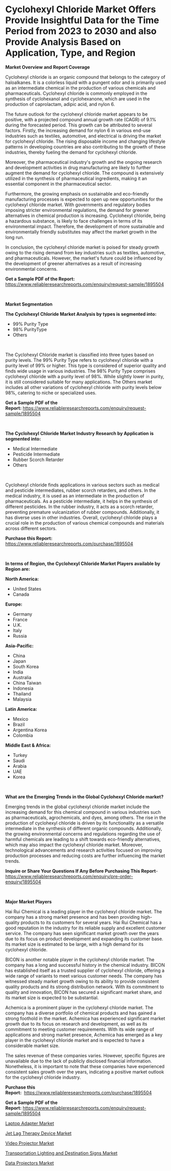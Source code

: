 <p><h1>Cyclohexyl Chloride Market Offers Provide Insightful Data for the Time Period from 2023 to 2030 and also Provide Analysis Based on Application, Type, and Region</h1></p><p><strong>Market Overview and Report Coverage</strong></p>
<p><p>Cyclohexyl chloride is an organic compound that belongs to the category of haloalkanes. It is a colorless liquid with a pungent odor and is primarily used as an intermediate chemical in the production of various chemicals and pharmaceuticals. Cyclohexyl chloride is commonly employed in the synthesis of cyclohexanol and cyclohexanone, which are used in the production of caprolactam, adipic acid, and nylon 6.</p><p>The future outlook for the cyclohexyl chloride market appears to be positive, with a projected compound annual growth rate (CAGR) of 9.1% during the forecasted period. This growth can be attributed to several factors. Firstly, the increasing demand for nylon 6 in various end-use industries such as textiles, automotive, and electrical is driving the market for cyclohexyl chloride. The rising disposable income and changing lifestyle patterns in developing countries are also contributing to the growth of these industries, thereby fueling the demand for cyclohexyl chloride.</p><p>Moreover, the pharmaceutical industry's growth and the ongoing research and development activities in drug manufacturing are likely to further augment the demand for cyclohexyl chloride. The compound is extensively utilized in the synthesis of pharmaceutical ingredients, making it an essential component in the pharmaceutical sector.</p><p>Furthermore, the growing emphasis on sustainable and eco-friendly manufacturing processes is expected to open up new opportunities for the cyclohexyl chloride market. With governments and regulatory bodies imposing stricter environmental regulations, the demand for greener alternatives in chemical production is increasing. Cyclohexyl chloride, being a hazardous substance, is likely to face challenges in terms of its environmental impact. Therefore, the development of more sustainable and environmentally friendly substitutes may affect the market growth in the long run.</p><p>In conclusion, the cyclohexyl chloride market is poised for steady growth owing to the rising demand from key industries such as textiles, automotive, and pharmaceuticals. However, the market's future could be influenced by the development of greener alternatives as a result of increasing environmental concerns.</p></p>
<p><strong>Get a Sample PDF of the Report:</strong> <a href="https://www.reliableresearchreports.com/enquiry/request-sample/1895504">https://www.reliableresearchreports.com/enquiry/request-sample/1895504</a></p>
<p>&nbsp;</p>
<p><strong>Market Segmentation</strong></p>
<p><strong>The Cyclohexyl Chloride Market Analysis by types is segmented into:</strong></p>
<p><ul><li>99% Purity Type</li><li>98% PurityType</li><li>Others</li></ul></p>
<p>&nbsp;</p>
<p><p>The Cyclohexyl Chloride market is classified into three types based on purity levels. The 99% Purity Type refers to cyclohexyl chloride with a purity level of 99% or higher. This type is considered of superior quality and finds wide usage in various industries. The 98% Purity Type comprises cyclohexyl chloride with a purity level of 98%. While slightly lower in purity, it is still considered suitable for many applications. The Others market includes all other variations of cyclohexyl chloride with purity levels below 98%, catering to niche or specialized uses.</p></p>
<p><strong>Get a Sample PDF of the Report:</strong>&nbsp;<a href="https://www.reliableresearchreports.com/enquiry/request-sample/1895504">https://www.reliableresearchreports.com/enquiry/request-sample/1895504</a></p>
<p>&nbsp;</p>
<p><strong>The Cyclohexyl Chloride Market Industry Research by Application is segmented into:</strong></p>
<p><ul><li>Medical Intermediate</li><li>Pesticide Intermediate</li><li>Rubber Scorch Retarder</li><li>Others</li></ul></p>
<p>&nbsp;</p>
<p><p>Cyclohexyl chloride finds applications in various sectors such as medical and pesticide intermediates, rubber scorch retarders, and others. In the medical industry, it is used as an intermediate in the production of pharmaceuticals. As a pesticide intermediate, it helps in the synthesis of different pesticides. In the rubber industry, it acts as a scorch retarder, preventing premature vulcanization of rubber compounds. Additionally, it has diverse uses in other industries. Overall, cyclohexyl chloride plays a crucial role in the production of various chemical compounds and materials across different sectors.</p></p>
<p><strong>Purchase this Report:</strong>&nbsp; <a href="https://www.reliableresearchreports.com/purchase/1895504">https://www.reliableresearchreports.com/purchase/1895504</a></p>
<p>&nbsp;</p>
<p><strong>In terms of Region, the Cyclohexyl Chloride Market Players available by Region are:</strong></p>
<p>
    <p> <strong> North America: </strong>
        <ul>
            <li>United States</li>
            <li>Canada</li>
        </ul>
        </p> 
    <p> <strong> Europe: </strong>
        <ul>
            <li>Germany</li>
            <li>France</li>
            <li>U.K.</li>
            <li>Italy</li>
            <li>Russia</li>
        </ul>
        </p> 
    <p> <strong> Asia-Pacific: </strong>
        <ul>
            <li>China</li>
            <li>Japan</li>
            <li>South Korea</li>
            <li>India</li>
            <li>Australia</li>
            <li>China Taiwan</li>
            <li>Indonesia</li>
            <li>Thailand</li>
            <li>Malaysia</li>
        </ul>
        </p> 
    <p> <strong> Latin America: </strong>
        <ul>
            <li>Mexico</li>
            <li>Brazil</li>
            <li>Argentina Korea</li>
            <li>Colombia</li>
        </ul>
        </p> 
    <p> <strong> Middle East & Africa: </strong>
        <ul>
            <li>Turkey</li>
            <li>Saudi</li>
            <li>Arabia</li>
            <li>UAE</li>
            <li>Korea</li>
        </ul>
    </p>
    </p>
<p>&nbsp;</p>
<p><strong>What are the Emerging Trends in the Global Cyclohexyl Chloride market?</strong></p>
<p><p>Emerging trends in the global cyclohexyl chloride market include the increasing demand for this chemical compound in various industries such as pharmaceuticals, agrochemicals, and dyes, among others. The rise in the production of cyclohexyl chloride is driven by its functionality as a versatile intermediate in the synthesis of different organic compounds. Additionally, the growing environmental concerns and regulations regarding the use of harmful chemicals are leading to a shift towards eco-friendly alternatives, which may also impact the cyclohexyl chloride market. Moreover, technological advancements and research activities focused on improving production processes and reducing costs are further influencing the market trends.</p></p>
<p><strong>Inquire or Share Your Questions If Any Before Purchasing This Report</strong>- <a href="https://www.reliableresearchreports.com/enquiry/pre-order-enquiry/1895504">https://www.reliableresearchreports.com/enquiry/pre-order-enquiry/1895504</a></p>
<p>&nbsp;</p>
<p><strong>Major Market Players</strong></p>
<p><p>Hai Rui Chemical is a leading player in the cyclohexyl chloride market. The company has a strong market presence and has been providing high-quality products to its customers for several years. Hai Rui Chemical has a good reputation in the industry for its reliable supply and excellent customer service. The company has seen significant market growth over the years due to its focus on product development and expanding its customer base. Its market size is estimated to be large, with a high demand for its cyclohexyl chloride.</p><p>BICON is another notable player in the cyclohexyl chloride market. The company has a long and successful history in the chemical industry. BICON has established itself as a trusted supplier of cyclohexyl chloride, offering a wide range of variants to meet various customer needs. The company has witnessed steady market growth owing to its ability to provide consistent quality products and its strong distribution network. With its commitment to quality and innovation, BICON has secured a significant market share, and its market size is expected to be substantial.</p><p>Achemica is a prominent player in the cyclohexyl chloride market. The company has a diverse portfolio of chemical products and has gained a strong foothold in the market. Achemica has experienced significant market growth due to its focus on research and development, as well as its commitment to meeting customer requirements. With its wide range of applications and strong market presence, Achemica has emerged as a key player in the cyclohexyl chloride market and is expected to have a considerable market size.</p><p>The sales revenue of these companies varies. However, specific figures are unavailable due to the lack of publicly disclosed financial information. Nonetheless, it is important to note that these companies have experienced consistent sales growth over the years, indicating a positive market outlook for the cyclohexyl chloride industry.</p></p>
<p><strong>Purchase this Report:</strong>&nbsp;&nbsp;<a href="https://www.reliableresearchreports.com/purchase/1895504">https://www.reliableresearchreports.com/purchase/1895504</a></p>
<p></p>
<p><strong>Get a Sample PDF of the Report:</strong>&nbsp;<a href="https://www.reliableresearchreports.com/enquiry/request-sample/1895504">https://www.reliableresearchreports.com/enquiry/request-sample/1895504</a></p>
<p><p><a href="https://medium.com/@zoeyjohns1903/laptop-adapter-market-insight-market-trends-growth-forecasted-from-2023-to-2030-9c0daf678a46">Laptop Adapter Market</a></p><p><a href="https://medium.com/@kaceyrath/jet-lag-therapy-device-nbsp-market-focuses-on-market-share-size-and-projected-forecast-till-2030-31745a6499f5">Jet Lag Therapy Device Market</a></p><p><a href="https://medium.com/@bartlakin/video-projector-market-size-market-outlook-and-market-forecast-2023-to-2030-5111662b5b64">Video Projector Market</a></p><p><a href="https://medium.com/@enosstark1905/transportation-lighting-and-destination-signs-market-trends-forecast-and-competitive-analysis-to-96955546ec24">Transportation Lighting and Destination Signs Market</a></p><p><a href="https://medium.com/@theomorar2000/data-projectors-market-report-reveals-the-latest-trends-and-growth-opportunities-of-this-market-931905615cd5">Data Projectors Market</a></p></p>